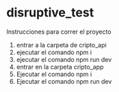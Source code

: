 # disruptive_test
Instrucciones para correr el proyecto

1. entrar a la carpeta de cripto_api 
2. ejecutar el comando npm i
3. ejecutar el comando npm run dev
5. entrar en la carpeta cripto_app
6. Ejecutar el comando npm i
7. Ejecutar el comando npm run dev
